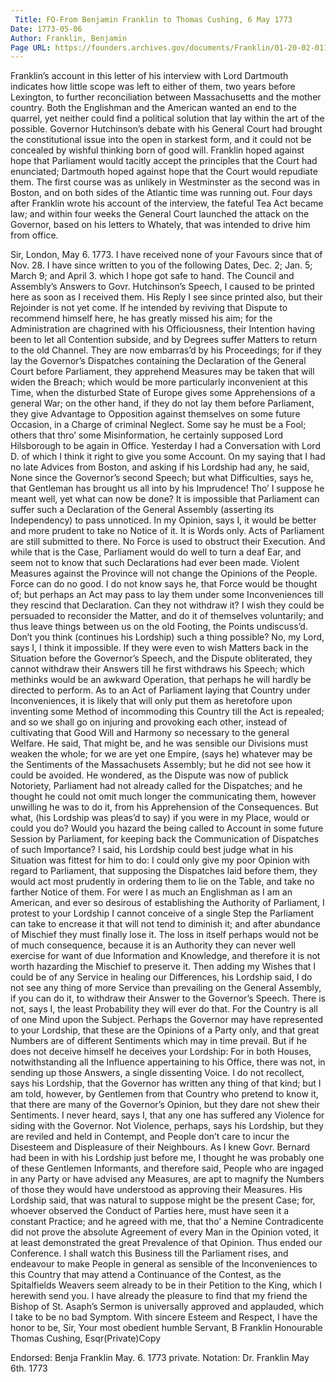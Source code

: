 ```yaml
---
 Title: FO-From Benjamin Franklin to Thomas Cushing, 6 May 1773
Date: 1773-05-06
Author: Franklin, Benjamin
Page URL: https://founders.archives.gov/documents/Franklin/01-20-02-0116
---
```


Franklin’s account in this letter of his interview with Lord Dartmouth indicates how little scope was left to either of them, two years before Lexington, to further reconciliation between Massachusetts and the mother country. Both the Englishman and the American wanted an end to the quarrel, yet neither could find a political solution that lay within the art of the possible. Governor Hutchinson’s debate with his General Court had brought the constitutional issue into the open in starkest form, and it could not be concealed by wishful thinking born of good will. Franklin hoped against hope that Parliament would tacitly accept the principles that the Court had enunciated; Dartmouth hoped against hope that the Court would repudiate them. The first course was as unlikely in Westminster as the second was in Boston, and on both sides of the Atlantic time was running out. Four days after Franklin wrote his account of the interview, the fateful Tea Act became law; and within four weeks the General Court launched the attack on the Governor, based on his letters to Whately, that was intended to drive him from office.
 
Sir,
London, May 6. 1773.
I have received none of your Favours since that of Nov. 28. I have since written to you of the following Dates, Dec. 2; Jan. 5; March 9; and April 3. which I hope got safe to hand.
The Council and Assembly’s Answers to Govr. Hutchinson’s Speech, I caused to be printed here as soon as I received them. His Reply I see since printed also, but their Rejoinder is not yet come. If he intended by reviving that Dispute to recommend himself here, he has greatly missed his aim; for the Administration are chagrined with his Officiousness, their Intention having been to let all Contention subside, and by Degrees suffer Matters to return to the old Channel. They are now embarras’d by his Proceedings; for if they lay the Governor’s Dispatches containing the Declaration of the General Court before Parliament, they apprehend Measures may be taken that will widen the Breach; which would be more particularly inconvenient at this Time, when the disturbed State of Europe gives some Apprehensions of a general War; on the other hand, if they do not lay them before Parliament, they give Advantage to Opposition against themselves on some future Occasion, in a Charge of criminal Neglect. Some say he must be a Fool; others that thro’ some Misinformation, he certainly supposed Lord Hilsborough to be again in Office.
Yesterday I had a Conversation with Lord D. of which I think it right to give you some Account. On my saying that I had no late Advices from Boston, and asking if his Lordship had any, he said, None since the Governor’s second Speech; but what Difficulties, says he, that Gentleman has brought us all into by his Imprudence! Tho’ I suppose he meant well, yet what can now be done? It is impossible that Parliament can suffer such a Declaration of the General Assembly (asserting its Independency) to pass unnoticed. In my Opinion, says I, it would be better and more prudent to take no Notice of it. It is Words only. Acts of Parliament are still submitted to there. No Force is used to obstruct their Execution. And while that is the Case, Parliament would do well to turn a deaf Ear, and seem not to know that such Declarations had ever been made. Violent Measures against the Province will not change the Opinions of the People. Force can do no good. I do not know says he, that Force would be thought of; but perhaps an Act may pass to lay them under some Inconveniences till they rescind that Declaration. Can they not withdraw it? I wish they could be persuaded to reconsider the Matter, and do it of themselves voluntarily; and thus leave things between us on the old Footing, the Points undiscuss’d. Don’t you think (continues his Lordship) such a thing possible? No, my Lord, says I, I think it impossible. If they were even to wish Matters back in the Situation before the Governor’s Speech, and the Dispute obliterated, they cannot withdraw their Answers till he first withdraws his Speech; which methinks would be an awkward Operation, that perhaps he will hardly be directed to perform. As to an Act of Parliament laying that Country under Inconveniences, it is likely that will only put them as heretofore upon inventing some Method of incommoding this Country till the Act is repealed; and so we shall go on injuring and provoking each other, instead of cultivating that Good Will and Harmony so necessary to the general Welfare. He said, That might be, and he was sensible our Divisions must weaken the whole; for we are yet one Empire, (says he) whatever may be the Sentiments of the Massachusets Assembly; but he did not see how it could be avoided. He wondered, as the Dispute was now of publick Notoriety, Parliament had not already called for the Dispatches; and he thought he could not omit much longer the communicating them, however unwilling he was to do it, from his Apprehension of the Consequences. But what, (his Lordship was pleas’d to say) if you were in my Place, would or could you do? Would you hazard the being called to Account in some future Session by Parliament, for keeping back the Communication of Dispatches of such Importance? I said, his Lordship could best judge what in his Situation was fittest for him to do: I could only give my poor Opinion with regard to Parliament, that supposing the Dispatches laid before them, they would act most prudently in ordering them to lie on the Table, and take no farther Notice of them. For were I as much an Englishman as I am an American, and ever so desirous of establishing the Authority of Parliament, I protest to your Lordship I cannot conceive of a single Step the Parliament can take to encrease it that will not tend to diminish it; and after abundance of Mischief they must finally lose it. The loss in itself perhaps would not be of much consequence, because it is an Authority they can never well exercise for want of due Information and Knowledge, and therefore it is not worth hazarding the Mischief to preserve it. Then adding my Wishes that I could be of any Service in healing our Differences, his Lordship said, I do not see any thing of more Service than prevailing on the General Assembly, if you can do it, to withdraw their Answer to the Governor’s Speech. There is not, says I, the least Probability they will ever do that. For the Country is all of one Mind upon the Subject. Perhaps the Governor may have represented to your Lordship, that these are the Opinions of a Party only, and that great Numbers are of different Sentiments which may in time prevail. But if he does not deceive himself he deceives your Lordship: For in both Houses, notwithstanding all the Influence appertaining to his Office, there was not, in sending up those Answers, a single dissenting Voice. I do not recollect, says his Lordship, that the Governor has written any thing of that kind; but I am told, however, by Gentlemen from that Country who pretend to know it, that there are many of the Governor’s Opinion, but they dare not shew their Sentiments. I never heard, says I, that any one has suffered any Violence for siding with the Governor. Not Violence, perhaps, says his Lordship, but they are reviled and held in Contempt, and People don’t care to incur the Disesteem and Displeasure of their Neighbours. As I knew Govr. Bernard had been in with his Lordship just before me, I thought he was probably one of these Gentlemen Informants, and therefore said, People who are ingaged in any Party or have advised any Measures, are apt to magnify the Numbers of those they would have understood as approving their Measures. His Lordship said, that was natural to suppose might be the present Case; for, whoever observed the Conduct of Parties here, must have seen it a constant Practice; and he agreed with me, that tho’ a Nemine Contradicente did not prove the absolute Agreement of every Man in the Opinion voted, it at least demonstrated the great Prevalence of that Opinion.
Thus ended our Conference. I shall watch this Business till the Parliament rises, and endeavour to make People in general as sensible of the Inconveniences to this Country that may attend a Continuance of the Contest, as the Spitalfields Weavers seem already to be in their Petition to the King, which I herewith send you. I have already the pleasure to find that my friend the Bishop of St. Asaph’s Sermon is universally approved and applauded, which I take to be no bad Symptom. With sincere Esteem and Respect, I have the honor to be, Sir, Your most obedient humble Servant, 
B Franklin
Honourable Thomas Cushing, Esqr(Private)Copy
 
Endorsed: Benja Franklin May. 6. 1773 private.
Notation: Dr. Franklin May 6th. 1773

